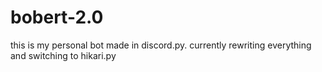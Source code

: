 # bobert-2.0
this is my personal bot made in discord.py. currently rewriting everything and switching to hikari.py
